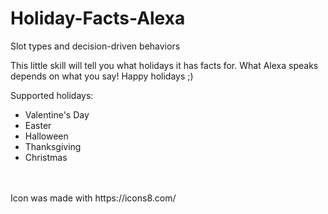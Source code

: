 # Holiday-Facts-Alexa
Slot types and decision-driven behaviors

This little skill will tell you what holidays it has facts for.
What Alexa speaks depends on what you say!
Happy holidays ;)

Supported holidays: 

<ul>
  <li>Valentine's Day</li>
  <li>Easter</li>
  <li>Halloween</li> 
  <li>Thanksgiving</li> 
  <li>Christmas</li>
</ul>

<br>
<br>
Icon was made with https://icons8.com/ 
